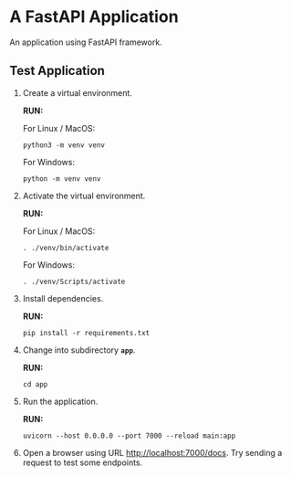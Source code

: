 # A FastAPI Application

An application using FastAPI framework.

## Test Application

1. Create a virtual environment.

   **RUN:**

   For Linux / MacOS:

   ```console
   python3 -m venv venv
   ```

   For Windows:

   ```console
   python -m venv venv
   ```

2. Activate the virtual environment.

   **RUN:**

   For Linux / MacOS:

   ```console
   . ./venv/bin/activate
   ```

   For Windows:

   ```console
   . ./venv/Scripts/activate
   ```

3. Install dependencies.

   **RUN:**

   ```console
   pip install -r requirements.txt
   ```

4. Change into subdirectory **`app`**.

   **RUN:**

   ```console
   cd app
   ```

5. Run the application.

   **RUN:**

   ```console
   uvicorn --host 0.0.0.0 --port 7000 --reload main:app
   ```

6. Open a browser using URL <http://localhost:7000/docs>.
   Try sending a request to test some endpoints.
